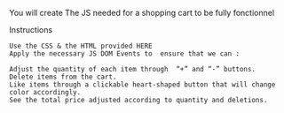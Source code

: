 You will create The JS needed for a shopping cart to be fully fonctionnel

Instructions

    Use the CSS & the HTML provided HERE
    Apply the necessary JS DOM Events to  ensure that we can :

    Adjust the quantity of each item through  “+” and “-” buttons.
    Delete items from the cart.
    Like items through a clickable heart-shaped button that will change color accordingly.
    See the total price adjusted according to quantity and deletions.

